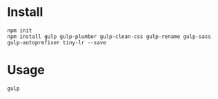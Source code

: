 # Install

    npm init
    npm install gulp gulp-plumber gulp-clean-css gulp-rename gulp-sass gulp-autoprefixer tiny-lr --save

# Usage

    gulp
